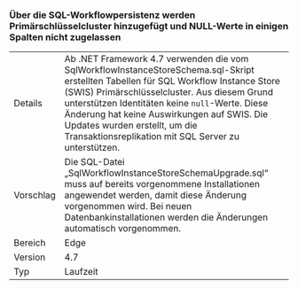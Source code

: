### <a name="workflow-sql-persistence-adds-primary-key-clusters-and-disallows-null-values-in-some-columns"></a>Über die SQL-Workflowpersistenz werden Primärschlüsselcluster hinzugefügt und NULL-Werte in einigen Spalten nicht zugelassen

|   |   |
|---|---|
|Details|Ab .NET Framework 4.7 verwenden die vom SqlWorkflowInstanceStoreSchema.sql-Skript erstellten Tabellen für SQL Workflow Instance Store (SWIS) Primärschlüsselcluster. Aus diesem Grund unterstützen Identitäten keine <code>null</code>-Werte. Diese Änderung hat keine Auswirkungen auf SWIS. Die Updates wurden erstellt, um die Transaktionsreplikation mit SQL Server zu unterstützen.|
|Vorschlag|Die SQL-Datei „SqlWorkflowInstanceStoreSchemaUpgrade.sql“ muss auf bereits vorgenommene Installationen angewendet werden, damit diese Änderung vorgenommen wird. Bei neuen Datenbankinstallationen werden die Änderungen automatisch vorgenommen.|
|Bereich|Edge|
|Version|4.7|
|Typ|Laufzeit|

